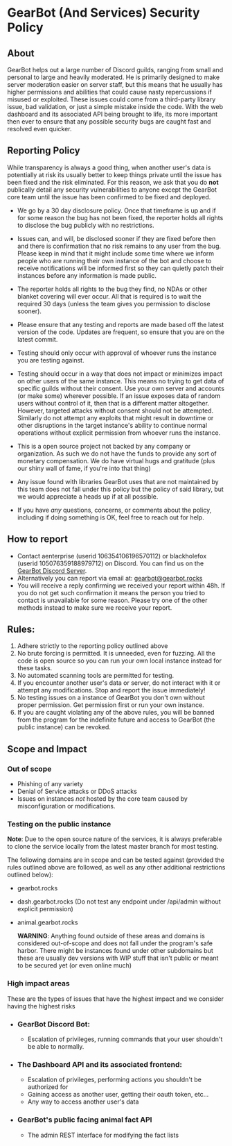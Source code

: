 # GearBot (And Services) Security Policy

## About

GearBot helps out a large number of Discord guilds, ranging from small and personal to large and heavily moderated. He is primarily designed to make server moderation easier on server staff, but this means that he usually has higher permissions and abilities that could cause nasty repercussions if misused or exploited. These issues could come from a third-party library issue, bad validation, or just a simple mistake inside the code. With the web dashboard and its associated API being brought to life, its more important then ever to ensure that any possible security bugs are caught fast and resolved even quicker.

## Reporting Policy

While transparency is always a good thing, when another user's data is potentially at risk its usually better to keep things private until the issue has been fixed and the risk eliminated. For this reason, we ask that you do **not** publically detail any security vulnerabilities to anyone except the GearBot core team until the issue has been confirmed to be fixed and deployed.

- We go by a 30 day disclosure policy. Once that timeframe is up and if for some reason the bug has not been fixed, the reporter holds all rights to disclose the bug publicly with no restrictions.

- Issues can, and will, be disclosed sooner if they are fixed before then and there is confirmation that no risk remains to any user from the bug. Please keep in mind that it might include some time where we inform people who are running their own instance of the bot and choose to receive notifications will be informed first so they can quietly patch their instances before any information is made public.

- The reporter holds all rights to the bug they find, no NDAs or other blanket covering will ever occur. All that is required is to wait the required 30 days (unless the team gives you permission to disclose sooner).

- Please ensure that any testing and reports are made based off the latest version of the code. Updates are frequent, so ensure that you are on the latest commit.

- Testing should only occur with approval of whoever runs the instance you are testing against.

- Testing should occur in a way that does not impact or minimizes impact on other users of the same instance. This means no trying to get data of specific guilds without their consent. Use your own server and accounts (or make some) wherever possible. If an issue exposes data of random users without control of it, then that is a different matter altogether. However, targeted attacks without consent should not be attempted. Similarly do not attempt any exploits that might result in downtime or other disruptions in the target instance's ability to continue normal operations without explicit permission from whoever runs the instance.

- This is a open source project not backed by any company or organization. As such we do not have the funds to provide any sort of monetary compensation. We do have virtual hugs and gratitude (plus our shiny wall of fame, if you're into that thing)

- Any issue found with libraries GearBot uses that are not maintained by this team does not fall under this policy but the policy of said library, but we would appreciate a heads up if at all possible.

- If you have *any* questions, concerns, or comments about the policy, including if doing something is OK, feel free to reach out for help.

  

## How to report

- Contact aenterprise (userid 106354106196570112) or blackholefox (userid 105076359188979712) on Discord. You can find us on the [GearBot Discord Server](https://discordapp.com/invite/vddW3D9).
- Alternatively you can report via email at: gearbot@gearbot.rocks
- You will receive a reply confirming we received your report within 48h. If you do not get such confirmation it means the person you tried to contact is unavailable for some reason. Please try one of the other methods instead to make sure we receive your report.

## Rules:

1. Adhere strictly to the reporting policy outlined above
2. No brute forcing is permitted. It is unneeded, even for fuzzing. All the code is open source so you can run your own local instance instead for these tasks.
3. No automated scanning tools are permitted for testing.
4. If you encounter another user's data or server, do not interact with it or attempt any modifications. Stop and report the issue immediately!
5. No testing issues on a instance of GearBot you don't own without proper permission. Get permission first or run your own instance.
6. If you are caught violating any of the above rules, you will be banned from the program for the indefinite future and access to GearBot (the public instance) can be revoked.

## Scope and Impact

### Out of scope

- Phishing of any variety
- Denial of Service attacks or DDoS attacks
- Issues on instances *not* hosted by the core team caused by misconfiguration or modifications.

### Testing on the public instance

**Note**: Due to the open source nature of the services, it is always preferable to clone the service locally from the latest master branch for most testing.

The following domains are in scope and can be tested against (provided the rules outlined above are followed, as well as any other additional restrictions outlined below):

- gearbot.rocks

- dash.gearbot.rocks (Do not test any endpoint under /api/admin without explicit permission)

- animal.gearbot.rocks

  **WARNING**: Anything found outside of these areas and domains is considered out-of-scope and does not fall under the program's safe harbor. There might be instances found under other subdomains but these are usually dev versions with WIP stuff that isn't public or meant to be secured yet (or even online much)

### High impact areas

These are the types of issues that have the highest impact and we consider having the highest risks

- ### GearBot Discord Bot:

  - Escalation of privileges, running commands that your user shouldn't be able to normally.

- ### The Dashboard API and its associated frontend:

  - Escalation of privileges, performing actions you shouldn't be authorized for
  - Gaining access as another user, getting their oauth token, etc...
  - Any way to access another user's data

- ### GearBot's public facing animal fact API

  - The admin REST interface for modifying the fact lists
